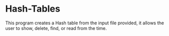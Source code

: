 Hash-Tables
===========

This program creates a Hash table from the input file provided, it allows the user to show, delete, find, or read from the time.
